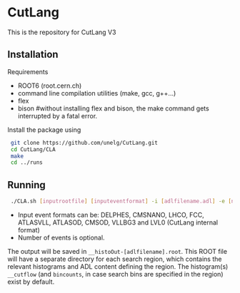# CutLang
This is the repository for CutLang V3 


## Installation

Requirements
* ROOT6 (root.cern.ch) 
* command line compilation utilities (make, gcc, g++...) 
* flex
* bison #without installing flex and bison, the make command gets interrupted by a fatal error.

Install the package using
```bash
 git clone https://github.com/unelg/CutLang.git
 cd CutLang/CLA
 make
 cd ../runs
```

## Running

```bash
 ./CLA.sh [inputrootfile] [inputeventformat] -i [adlfilename.adl] -e [numberofevents]
```
* Input event formats can be: DELPHES, CMSNANO, LHCO, FCC, ATLASVLL, ATLASOD, CMSOD, VLLBG3 and LVL0 (CutLang internal format) 
* Number of events is optional.

The output will be saved in `__histoOut-[adlfilename].root`.  This ROOT file will have a separate directory for each search region, which contains the relevant histograms and ADL content defining the region.  The histogram(s) `__cutflow` (and `bincounts`, in case search bins are specified in the region) exist by default.  
